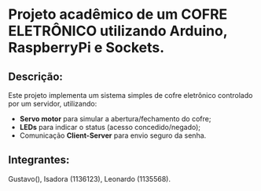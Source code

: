 # Projeto acadêmico de um COFRE ELETRÔNICO utilizando Arduino, RaspberryPi e Sockets.

## Descrição:
Este projeto implementa um sistema simples de cofre eletrônico controlado por um servidor, utilizando:
- **Servo motor** para simular a abertura/fechamento do cofre;
- **LEDs** para indicar o status (acesso concedido/negado);
- Comunicação **Client-Server** para envio seguro da senha.

## Integrantes:
Gustavo(), Isadora (1136123), Leonardo (1135568).
